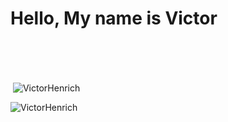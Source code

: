 
<h1> Hello, My name is Victor </h1>

</br>
</br>
</br>

<p>&nbsp;<img align="center" src="https://github-readme-stats.vercel.app/api?username=VictorHenrich&show_icons=true&locale=en&theme=radical" alt="VictorHenrich" /></p>

<p><img align="left" src="https://github-readme-stats.vercel.app/api/top-langs?username=VictorHenrich&show_icons=true&locale=en&layout=compact&theme=radical" alt="VictorHenrich" /></p>
